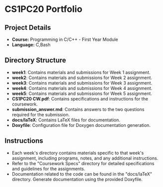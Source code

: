 # CS1PC20 Portfolio
## Project Details
- **Course:** Programming in C/C++ - First Year Module
- **Language:** C,Bash

## Directory Structure

- **week1**: Contains materials and submissions for Week 1 assignment.
- **week2**: Contains materials and submissions for Week 2 assignment.
- **week3**: Contains materials and submissions for Week 3 assignment.
- **week4**: Contains materials and submissions for Week 4 assignment.
- **week5**: Contains materials and submissions for Week 5 assignment.
- **CS1PC20 CW.pdf**: Contains specifications and instructions for the coursework.
- **submission_answer.md**: Contains answers to the two questions required for the submission.
- **docs/laTeX**: Contains LaTeX files for documentation.
- **Doxyfile**: Configuration file for Doxygen documentation generation.

## Instructions

- Each week's directory contains materials specific to that week's assignment, including programs, notes, and any additional instructions.
- Refer to the "Coursework Specs" directory for detailed specifications and guidelines for the assignments.
- Documentation related to the code can be found in the "docs/laTeX" directory. Generate documentation using the provided Doxyfile.

